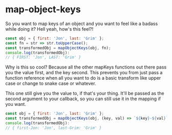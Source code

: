 # map-object-keys

So you want to map keys of an object and you want to feel like a badass while doing it? Hell yeah, how's this feel?!

```js
const obj = { first: 'Jon', last: 'Grim' };
const fn = str => str.toUpperCase();
const transformedObj = mapObjectKeys(obj, fn);
console.log(transformedObj):
// { FIRST: 'Jon', LAST: 'Grim' }
```

Why is this so cool? Because all the other mapKeys functions out there pass you the value first, and the key second. This prevents you from just pass a function reference when all you want to do is a basic transform like upper case or change to snake case or whatever.

This one still give you the value to, if that's your thing. It'll be passed as the second argument to your callback, so you can still use it in the mapping if you want.

```js
const obj = { first: 'Jon', last: 'Grim' };
const transformedObj = mapObjectKeys(obj, (key, val) => `${key}-${val}`);
console.log(transformedObj):
// { first-Jon: 'Jon', last-Grim: 'Grim' }
